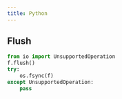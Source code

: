 ```yaml
---
title: Python
---
```


## Flush

```python
from io import UnsupportedOperation
f.flush()
try:
	os.fsync(f)
except UnsupportedOperation:
	pass
```

